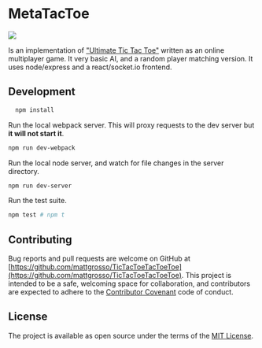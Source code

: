 # MetaTacToe

![](https://upload.wikimedia.org/wikipedia/commons/thumb/d/d1/Incomplete_Ultimate_Tic-Tac-Toe_Board.png/220px-Incomplete_Ultimate_Tic-Tac-Toe_Board.png)

Is an implementation of ["Ultimate Tic Tac Toe"](https://en.wikipedia.org/wiki/Ultimate_tic-tac-toe) written as an online multiplayer game. It very basic AI, and a random player matching version. It uses node/express and a react/socket.io frontend.

## Development

```sh
  npm install
```

Run the local webpack server.   This will proxy requests to the dev server but __it will not start it__.
```sh
npm run dev-webpack
```

Run the local node server, and watch for file changes in the server directory.
```sh
npm run dev-server
```

Run the test suite.
```sh
npm test # npm t
```

## Contributing

Bug reports and pull requests are welcome on GitHub at [https://github.com/mattgrosso/TicTacToeTacToeToe](https://github.com/mattgrosso/TicTacToeTacToeToe). This project is intended to be a safe, welcoming space for collaboration, and contributors are expected to adhere to the [Contributor Covenant](http://contributor-covenant.org) code of conduct.


## License

The project is available as open source under the terms of the [MIT License](http://opensource.org/licenses/MIT).
